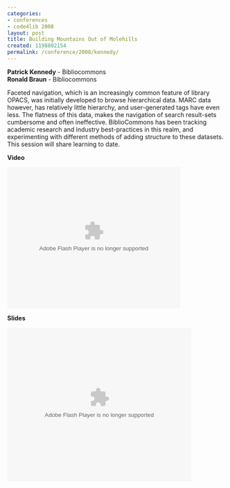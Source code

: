 ```yaml
---
categories:
- conferences
- code4lib 2008
layout: post
title: Building Mountains Out of Molehills
created: 1198802154
permalink: /conference/2008/kennedy/
---
```

<b>Patrick Kennedy</b> - Bibliocommons<br />
<b>Ronald Braun</b> - Bibliocommons<br />

Faceted navigation, which is an increasingly common feature of library OPACS, was initially developed to browse hierarchical data. MARC data however, has relatively little hierarchy, and user-generated tags have even less. The flatness of this data, makes the navigation of search result-sets cumbersome and often ineffective. BiblioCommons has been tracking academic research and industry best-practices in this realm, and experimenting with different methods of adding structure to these datasets. This session will share learning to date.

<b>Video</b>

<embed id="VideoPlayback" style="width:400px;height:326px" flashvars="" src="http://video.google.com/googleplayer.swf?docid=1567493729311136070&hl=en" type="application/x-shockwave-flash"> </embed>

<b>Slides</b>

<div style="width:425px;text-align:left" id="__ss_295541"><object style="margin:0px" width="425" height="355"><param name="movie" value="http://static.slideshare.net/swf/ssplayer2.swf?doc=building-mountains-out-of-molehills-1204829626843816-3"/><param name="allowFullScreen" value="true"/><param name="allowScriptAccess" value="always"/><embed src="http://static.slideshare.net/swf/ssplayer2.swf?doc=building-mountains-out-of-molehills-1204829626843816-3" type="application/x-shockwave-flash" allowscriptaccess="always" allowfullscreen="true" width="425" height="355"></embed></object></div>
